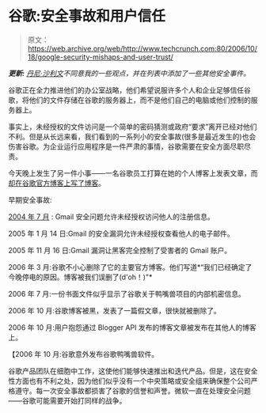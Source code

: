# 谷歌:安全事故和用户信任

> 原文：<https://web.archive.org/web/http://www.techcrunch.com:80/2006/10/18/google-security-mishaps-and-user-trust/>

***更新:** [丹尼·沙利文](https://web.archive.org/web/20220707145409/http://blog.searchenginewatch.com/blog/061018-074038)不同意我的一些观点，并在列表中添加了一些其他安全事件。*

谷歌正在全力推进他们的办公室战略，他们希望说服许多个人和企业足够信任谷歌，将他们的文件存储在谷歌的服务器上，而不是他们自己的电脑或他们控制的服务器上。

事实上，未经授权的文件访问是一个简单的密码猜测或政府“要求”离开已经对他们不利。但是从长远来看，我们看到的一系列小的安全事故(很多是最近发生的)也会伤害谷歌。为企业运行应用程序是一件严肃的事情，谷歌需要在安全方面尽职尽责。

今天晚上发生了另一件小事——一名谷歌员工打算在她的个人博客上发表文章，而[却在谷歌官方博客上写了博客](https://web.archive.org/web/20220707145409/http://blog.outer-court.com/archive/2006-10-17-n72.html)。

早期安全事故:

[2004 年 7 月](https://web.archive.org/web/20220707145409/http://securitytracker.com/alerts/2004/Jul/1010647.html) : Gmail 安全问题允许未经授权访问他人的注册信息。

2005 年 1 月 14 日:Gmail 的安全漏洞允许未经授权查看他人的电子邮件。

2005 年 11 月 16 日:Gmail 漏洞让黑客完全控制了受害者的 Gmail 账户。

2006 年 3 月:谷歌不小心删除了它的主要官方博客。他们写道*“我们已经确定了今晚停电的原因。博客被我们误删了(d'oh！)"*

2006 年 7 月:一份书面文件似乎显示了谷歌关于鸭嘴兽项目的内部机密信息。

2006 年 10 月:谷歌博客被黑，发表了一篇假文章，很快就被删除了。

2006 年 10 月:用户抱怨通过 Blogger API 发布的博客文章被发布在其他人的博客上。

【2006 年 10 月:谷歌意外发布谷歌鸭嘴兽软件。

谷歌产品团队在细胞中工作，这使他们能够快速推出和迭代产品。但是，这在安全性方面也有不利之处，因为他们似乎没有一个中央策略或安全组来确保整个公司严格遵守。每一次安全事故都损害了谷歌的信誉和声誉。微软一直在处理安全问题——谷歌可能需要开始打同样的战争。